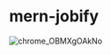 # mern-jobify

![chrome_OBMXgOAkNo](https://github.com/user-attachments/assets/10cdcb99-132d-4c3c-8a90-082a9571d28d)

